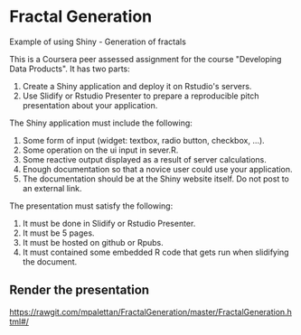 # Fractal Generation
Example of using Shiny - Generation of fractals

This is a Coursera peer assessed assignment for the course "Developing Data Products". 
It has two parts: 

1) Create a Shiny application and deploy it on Rstudio's servers. 
2) Use Slidify or Rstudio Presenter to prepare a reproducible pitch presentation about your application.

The Shiny application must include the following: 

1) Some form of input (widget: textbox, radio button, checkbox, ...). 
2) Some operation on the ui input in sever.R. 
3) Some reactive output displayed as a result of server calculations. 
4) Enough documentation so that a novice user could use your application. 
5) The documentation should be at the Shiny website itself. Do not post to an external link.

The presentation must satisfy the following:

1) It must be done in Slidify or Rstudio Presenter.
2) It must be 5 pages. 
3) It must be hosted on github or Rpubs. 
4) It must contained some embedded R code that gets run when slidifying the document.

## Render the presentation

https://rawgit.com/mpalettan/FractalGeneration/master/FractalGeneration.html#/
